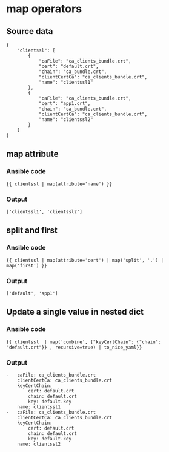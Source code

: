 # map operators

## Source data
```
{
    "clientssl": [
        {
            "caFile": "ca_clients_bundle.crt",
            "cert": "default.crt",
            "chain": "ca_bundle.crt",
            "clientCertCa": "ca_clients_bundle.crt",
            "name": "clientssl1"
        },
        {
            "caFile": "ca_clients_bundle.crt",
            "cert": "app1.crt",
            "chain": "ca_bundle.crt",
            "clientCertCa": "ca_clients_bundle.crt",
            "name": "clientssl2"
        }
    ]
}
```

## map attribute

### Ansible code
```
{{ clientssl | map(attribute='name') }}
```
### Output

```
['clientssl1', 'clientssl2']
```
## split and first

### Ansible code
```
{{ clientssl | map(attribute='cert') | map('split', '.') | map('first') }}
```
### Output

```
['default', 'app1']
```
## Update a single value in nested dict

### Ansible code
```
{{ clientssl  | map('combine', {"keyCertChain": {"chain": "default.crt"}} , recursive=true) | to_nice_yaml}}
```
### Output

```
-   caFile: ca_clients_bundle.crt
    clientCertCa: ca_clients_bundle.crt
    keyCertChain:
        cert: default.crt
        chain: default.crt
        key: default.key
    name: clientssl1
-   caFile: ca_clients_bundle.crt
    clientCertCa: ca_clients_bundle.crt
    keyCertChain:
        cert: default.crt
        chain: default.crt
        key: default.key
    name: clientssl2
```
